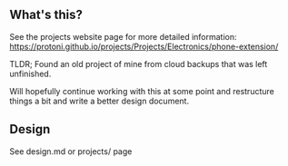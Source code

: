 ## What's this?

See the projects website page for more detailed information:
<https://protoni.github.io/projects/Projects/Electronics/phone-extension/>

TLDR; Found an old project of mine from cloud backups that was left unfinished.

Will hopefully continue working with this at some point and restructure things a bit and write a better design document.

## Design
See design.md or projects/ page